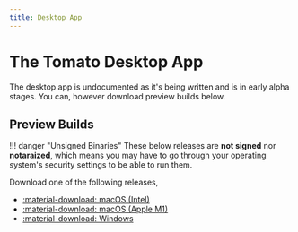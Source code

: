 ```yaml
---
title: Desktop App
---
```


# The Tomato Desktop App

The desktop app is undocumented as it's being written and is in early alpha
stages. You can, however download preview builds below.

## Preview Builds

!!! danger "Unsigned Binaries"
    These below releases are **not signed** nor **notaraized**, which means
    you may have to go through your operating system's security settings to be
    able to run them.

Download one of the following releases,

  * [:material-download: macOS (Intel)](https://priv.bmir.org/tomato-preview-macos-intel.zip)
  * [:material-download: macOS (Apple M1)](https://priv.bmir.org/tomato-preview-macos-m1.zip)
  * [:material-download: Windows](https://priv.bmir.org/tomato-preview-windows.zip)
